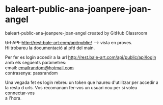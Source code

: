 # baleart-public-ana-joanpere-joan-angel
baleart-public-ana-joanpere-joan-angel created by GitHub Classroom

 ~~Url API: http://rest.bale-art.com/api/public/~~ --> vista en proves.  
 Hi trobareu la documentació al pfd del main.
 
 Per fer es login accedir a la url http://rest.bale-art.com/api/public/api/login  
 amb els següents paràmetres:  
 email: emailrandom@hotmail.com  
 contrasenya: passrandom  
   
   Una vegada fet es login rebreu un token que haureu d'utilitzar per accedir a  
   la resta d urls. Vos recomanam fer-vos un usuari nou per si voleu connectar-vos  
   a l'hora.
